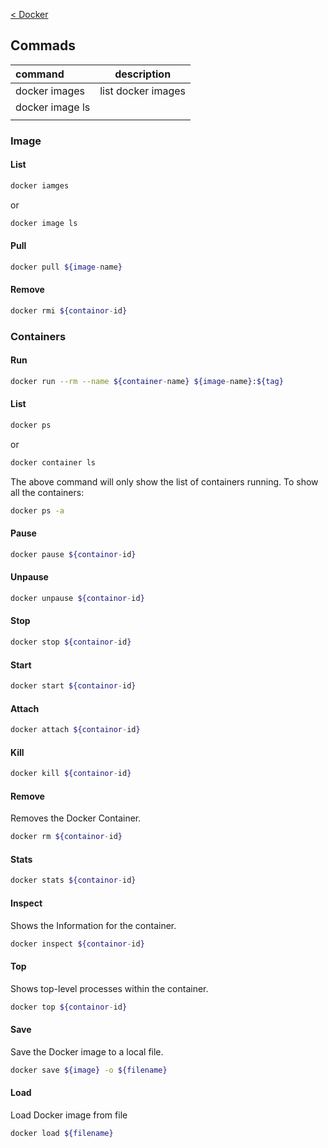 [< Docker](README.md)

## Commads
| command         |    description     |
|:--------------- |:------------------:|
| docker images   | list docker images |
| docker image ls |                    |
|                 |                    |
### Image

#### List
```sh
docker iamges
```
or
```sh
docker image ls
```

#### Pull
```sh
docker pull ${image-name}
```

#### Remove
```sh
docker rmi ${containor-id}
```



### Containers

#### Run

```sh
docker run --rm --name ${container-name} ${image-name}:${tag}
```

#### List

```sh
docker ps
```

or

```sh
docker container ls
```

The above command will only show the list of containers running. To show all the containers: 

```sh
docker ps -a
```

#### Pause

```sh
docker pause ${containor-id}
```

#### Unpause

```sh
docker unpause ${containor-id}
```

#### Stop

```sh
docker stop ${containor-id}
```

#### Start

```sh
docker start ${containor-id}
```

#### Attach
```sh
docker attach ${containor-id}
```

#### Kill

```sh
docker kill ${containor-id}
```

#### Remove
Removes the Docker Container.
```sh
docker rm ${containor-id}
```

#### Stats
```sh
docker stats ${containor-id}
```

#### Inspect
Shows the Information for the container.
```sh
docker inspect ${containor-id}
```

#### Top
Shows top-level processes within the container.
````sh
docker top ${containor-id}
````

#### Save
Save the Docker image to a local file.
```sh
docker save ${image} -o ${filename}
```

#### Load
Load Docker image from file
```sh
docker load ${filename}
```
